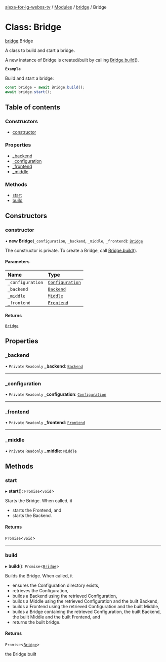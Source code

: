 [alexa-for-lg-webos-tv](../README.md) / [Modules](../modules.md) / [bridge](../modules/bridge.md) / Bridge

# Class: Bridge

[bridge](../modules/bridge.md).Bridge

A class to build and start a bridge.

A new instance of Bridge is created/built by calling [Bridge.build](bridge.Bridge.md#build)().

**`Example`**

Build and start a bridge:

```ts
const bridge = await Bridge.build();
await bridge.start();
```

## Table of contents

### Constructors

- [constructor](bridge.Bridge.md#constructor)

### Properties

- [\_backend](bridge.Bridge.md#_backend)
- [\_configuration](bridge.Bridge.md#_configuration)
- [\_frontend](bridge.Bridge.md#_frontend)
- [\_middle](bridge.Bridge.md#_middle)

### Methods

- [start](bridge.Bridge.md#start)
- [build](bridge.Bridge.md#build)

## Constructors

### constructor

• **new Bridge**(`_configuration`, `_backend`, `_middle`, `_frontend`): [`Bridge`](bridge.Bridge.md)

The constructor is private. To create a Bridge, call [Bridge.build](bridge.Bridge.md#build)().

#### Parameters

| Name | Type |
| :------ | :------ |
| `_configuration` | [`Configuration`](bridge_lib_configuration.Configuration.md) |
| `_backend` | [`Backend`](bridge_lib_backend.Backend.md) |
| `_middle` | [`Middle`](bridge_lib_middle.Middle.md) |
| `_frontend` | [`Frontend`](bridge_lib_frontend.Frontend.md) |

#### Returns

[`Bridge`](bridge.Bridge.md)

## Properties

### \_backend

• `Private` `Readonly` **\_backend**: [`Backend`](bridge_lib_backend.Backend.md)

___

### \_configuration

• `Private` `Readonly` **\_configuration**: [`Configuration`](bridge_lib_configuration.Configuration.md)

___

### \_frontend

• `Private` `Readonly` **\_frontend**: [`Frontend`](bridge_lib_frontend.Frontend.md)

___

### \_middle

• `Private` `Readonly` **\_middle**: [`Middle`](bridge_lib_middle.Middle.md)

## Methods

### start

▸ **start**(): `Promise`\<`void`\>

Starts the Bridge. When called, it

- starts the Frontend, and
- starts the Backend.

#### Returns

`Promise`\<`void`\>

___

### build

▸ **build**(): `Promise`\<[`Bridge`](bridge.Bridge.md)\>

Builds the Bridge. When called, it

- ensures the Configuration directory exists,
- retrieves the Configuration,
- builds a Backend using the retrieved Configuration,
- builds a Middle using the retrieved Configuration and the built Backend,
- builds a Frontend using the retrieved Configuration and the built Middle,
- builds a Bridge containing the retrieved Configuration, the built
  Backend, the built Middle and the built Frontend, and
- returns the built bridge.

#### Returns

`Promise`\<[`Bridge`](bridge.Bridge.md)\>

the Bridge built
